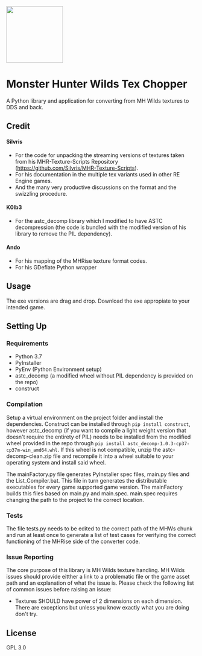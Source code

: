 <img src="https://cdn.discordapp.com/attachments/606154391405199380/828385308672393216/GossHaragIconFull.fw.png" width="150"> 

# Monster Hunter Wilds Tex Chopper  

A Python library and application for converting from MH Wilds textures to DDS and back.

## Credit
#### Silvris
- For the code for unpacking the streaming versions of textures taken from his MHR-Texture-Scripts Repository (https://github.com/Silvris/MHR-Texture-Scripts). 
- For his documentation in the multiple tex variants used in other RE Engine games. 
- And the many very productive discussions on the format and the swizzling procedure.  
#### K0lb3
- For the astc_decomp library which I modified to have ASTC decompression (the code is bundled with the modified version of his library to remove the PIL dependency).  
#### Ando
- For his mapping of the MHRise texture format codes.  
- For his GDeflate Python wrapper

## Usage
The exe versions are drag and drop. Download the exe appropiate to your intended game.

## Setting Up
### Requirements
- Python 3.7
- PyInstaller
- PyEnv (Python Environment setup)
- astc_decomp (a modified wheel without PIL dependency is provided on the repo)
- construct

### Compilation
Setup a virtual environment on the project folder and install the dependencies. Construct can be installed through `pip install construct`, however astc_decomp (if you want to compile a light weight version that doesn't require the entirety of PIL) needs to be installed from the modified wheel provided in the repo through `pip install astc_decomp-1.0.3-cp37-cp37m-win_amd64.whl`. If this wheel is not compatible, unzip the astc-decomp-clean.zip file and recompile it into a wheel suitable to your operating system and install said wheel.

The mainFactory.py file generates PyInstaller spec files, main.py files and the List_Compiler.bat. This file in turn generates the distributable executables for every game supported game version. The mainFactory builds this files based on main.py and main.spec. main.spec requires changing the path to the project to the correct location.

### Tests
The file tests.py needs to be edited to the correct path of the MHWs chunk and run at least once to generate a list of test cases for verifying the correct functioning of the MHRise side of the converter code.

### Issue Reporting
The core purpose of this library is MH Wilds texture handling. MH Wilds issues should provide eitther a link to a problematic file or the game asset path and an explanation of what the issue is. Please check the following list of common issues before raising an issue:
- Textures SHOULD have power of 2 dimensions on each dimension. There are exceptions but unless you know exactly what you are doing don't try.

## License
GPL 3.0

